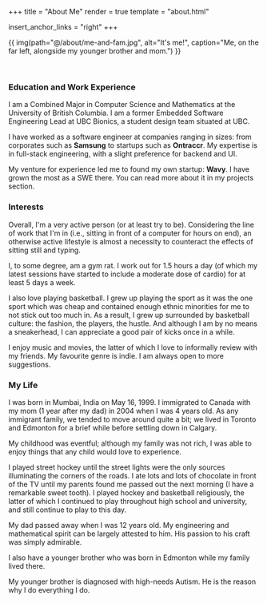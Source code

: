 +++
title = "About Me"
render = true
template = "about.html"

insert_anchor_links = "right"
+++

{{ img(path="@/about/me-and-fam.jpg", alt="It's me!", caption="Me, on the far left, alongside my younger brother and mom.") }}

&nbsp;

### Education and Work Experience
I am a Combined Major in Computer Science and Mathematics at the University of British Columbia.
I am a former Embedded Software Engineering Lead at UBC Bionics, a student design team situated at UBC.

I have worked as a software engineer at companies ranging in sizes: from corporates such as **Samsung** to startups such as **Ontraccr**.
My expertise is in full-stack engineering, with a slight preference for backend and UI.

My venture for experience led me to found my own startup: **Wavy**.
I have grown the most as a SWE there.
You can read more about it in my projects section.

### Interests
Overall, I'm a very active person (or at least try to be).
Considering the line of work that I'm in (i.e., sitting in front of a computer for hours on end), an otherwise active lifestyle is almost a necessity to counteract the effects of sitting still and typing.

I, to some degree, am a gym rat.
I work out for 1.5 hours a day (of which my latest sessions have started to include a moderate dose of cardio) for at least 5 days a week.

I also love playing basketball.
I grew up playing the sport as it was the one sport which was cheap and contained enough ethnic minorities for me to not stick out too much in.
As a result, I grew up surrounded by basketball culture: the fashion, the players, the hustle.
And although I am by no means a sneakerhead, I can appreciate a good pair of kicks once in a while.

I enjoy music and movies, the latter of which I love to informally review with my friends.
My favourite genre is indie.
I am always open to more suggestions.

### My Life
I was born in Mumbai, India on May 16, 1999.
I immigrated to Canada with my mom (1 year after my dad) in 2004 when I was 4 years old.
As any immigrant family, we tended to move around quite a bit; we lived in Toronto and Edmonton for a brief while before settling down in Calgary.

My childhood was eventful; although my family was not rich, I was able to enjoy things that any child would love to experience.

I played street hockey until the street lights were the only sources illuminating the corners of the roads.
I ate lots and lots of chocolate in front of the TV until my parents found me passed out the next morning (I have a remarkable sweet tooth).
I played hockey and basketball religiously, the latter of which I continued to play throughout high school and university, and still continue to play to this day.

My dad passed away when I was 12 years old.
My engineering and mathematical spirit can be largely attested to him.
His passion to his craft was simply admirable.

I also have a younger brother who was born in Edmonton while my family lived there.

My younger brother is diagnosed with high-needs Autism.
He is the reason why I do everything I do.
